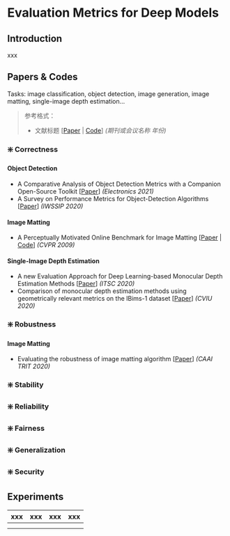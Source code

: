 # Evaluation  Metrics for Deep Models

## Introduction
xxx


## Papers & Codes
Tasks: image classification, object detection, image generation, image matting, single-image depth estimation...
> 参考格式：
> - 文献标题 [[Paper](https://xxx) | [Code](https://xxx)] *(期刊或会议名称 年份)*
### ❇️ Correctness
#### Object Detection
- A Comparative Analysis of Object Detection Metrics with a Companion Open-Source Toolkit
[[Paper](https://www.mdpi.com/2079-9292/10/3/279)] *(Electronics 2021)*
- A Survey on Performance Metrics for Object-Detection Algorithms
[[Paper](https://ieeexplore.ieee.org/abstract/document/9145130)] *(IWSSIP 2020)*
#### Image Matting
- A Perceptually Motivated Online Benchmark for Image Matting
[[Paper](https://www.microsoft.com/en-us/research/wp-content/uploads/2009/01/cvpr09-matting-Eval_TR.pdf) | [Code](xxx)] *(CVPR 2009)*
#### Single-Image Depth Estimation
- A new Evaluation Approach for Deep Learning-based Monocular Depth Estimation Methods
[[Paper](https://hal.archives-ouvertes.fr/hal-02978149/document)] *(ITSC 2020)*
- Comparison of monocular depth estimation methods using geometrically relevant metrics on the IBims-1 dataset
[[Paper](https://www.sciencedirect.com/science/article/pii/S1077314219301663)] *(CVIU 2020)*
### ❇️ Robustness
#### Image Matting
- Evaluating the robustness of image matting algorithm
[[Paper](https://ietresearch.onlinelibrary.wiley.com/doi/epdf/10.1049/trit.2020.0079)] *(CAAI TRIT 2020)*
### ❇️ Stability
### ❇️ Reliability
### ❇️ Fairness
### ❇️ Generalization
### ❇️ Security

## Experiments
|xxx|xxx|xxx|xxx|
|---|---|---|---|
|||||
|||||
